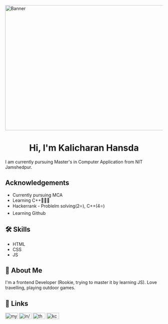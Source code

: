 <img alt="Banner" width="1000px" height="400px" src="https://img.freepik.com/free-vector/hand-drawn-web-developers_23-2148819604.jpg?w=996&t=st=1696188977~exp=1696189577~hmac=d072a6f06a45c346def41c9799a2984996953fe380e5329ca26757b5c835883b">


# <h1 align="center">Hi, I'm Kalicharan Hansda</h1>

I am currently pursuing Master's in Computer Application from NIT Jamshedpur. 


## Acknowledgements

 - Currently pursuing MCA
 - Learning C++🧑🏻‍💻
 - Hackerrank - Problelm solving(2⭐), C++(4⭐)
 - Learning Github




## 🛠 Skills
- HTML
- CSS
- JS


## 🚀 About Me
I'm a frontend Developer (Rookie, trying to master it by learning JS). Love travelling, playing outdoor games. <br>


## 🔗 Links
<a href="https://twitter.com/Mys_te_ry_" target="blank"><img align="center" src="https://raw.githubusercontent.com/rahuldkjain/github-profile-readme-generator/master/src/images/icons/Social/twitter.svg" alt="mys_te_ry" height="20" width="40" /></a>
<a href="https://www.linkedin.com/in/kalicharan-hansda-6aa180264/" target="blank"><img align="center" src="https://raw.githubusercontent.com/rahuldkjain/github-profile-readme-generator/master/src/images/icons/Social/linked-in-alt.svg" alt="in/kalicharan-hansda-6aa180264/" height="20" width="40" /></a>
<a href="https://www.instagram.com/the_mys_tery_/" target="blank"><img align="center" src="https://raw.githubusercontent.com/rahuldkjain/github-profile-readme-generator/master/src/images/icons/Social/instagram.svg" alt="the_mys_tery" height="20" width="40" /></a>
<a href="https://www.hackerrank.com/kchansda27" target="blank"><img align="center" src="https://raw.githubusercontent.com/rahuldkjain/github-profile-readme-generator/master/src/images/icons/Social/hackerrank.svg" alt="kchansda27" height="20" width="40" /></a>


